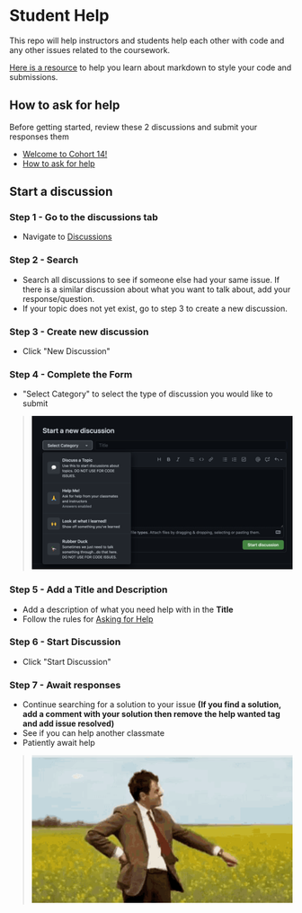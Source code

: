 # Student Help
This repo will help instructors and students help each other with code and any other issues related to the coursework.

[Here is a resource](https://guides.github.com/features/mastering-markdown/) to help you learn about markdown to style your code and submissions.

## How to ask for help
Before getting started, review these 2 discussions and submit your responses them
- [Welcome to Cohort 14!](https://github.com/nss-evening-cohort-14/evening-client-side/discussions/1)
- [How to ask for help](https://github.com/nss-evening-cohort-14/evening-client-side/discussions/2)

## Start a discussion

### Step 1 - Go to the discussions tab
- Navigate to [Discussions](https://github.com/nss-evening-cohort-14/evening-client-side/discussions)

### Step 2 - Search
- Search all discussions to see if someone else had your same issue. If there is a similar discussion about what you want to talk about, add your response/question.
- If your topic does not yet exist, go to step 3 to create a new discussion.

### Step 3 - Create new discussion
- Click "New Discussion"

### Step 4 - Complete the Form
- "Select Category" to select the type of discussion you would like to submit
> ![Issues](./step4.png)

### Step 5 - Add a Title and Description
- Add a description of what you need help with in the **Title**
- Follow the rules for [Asking for Help](https://github.com/nss-evening-cohort-14/evening-client-side/discussions/2)

### Step 6 - Start Discussion
- Click "Start Discussion"

### Step 7 - Await responses
- Continue searching for a solution to your issue **(If you find a solution, add a comment with your solution then remove the help wanted tag and add issue resolved)**
- See if you can help another classmate
- Patiently await help
> ![Wait](./laststep.gif)



